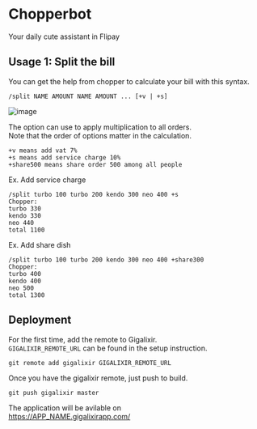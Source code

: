 # Chopperbot

Your daily cute assistant in Flipay

## Usage 1: Split the bill

You can get the help from chopper to calculate your bill with this syntax.
```
/split NAME AMOUNT NAME AMOUNT ... [+v | +s]
```
![image](https://user-images.githubusercontent.com/761819/70817917-315bf000-1e05-11ea-9384-f4fa718004d9.png)

The option can use to apply multiplication to all orders.   
Note that the order of options matter in the calculation.
```
+v means add vat 7%
+s means add service charge 10%
+share500 means share order 500 among all people
```

Ex. Add service charge
```
/split turbo 100 turbo 200 kendo 300 neo 400 +s
Chopper:
turbo 330
kendo 330
neo 440
total 1100
```

Ex. Add share dish
```
/split turbo 100 turbo 200 kendo 300 neo 400 +share300
Chopper:
turbo 400
kendo 400
neo 500
total 1300
```


## Deployment

For the first time, add the remote to Gigalixir.  
`GIGALIXIR_REMOTE_URL` can be found in the setup instruction.  
```
git remote add gigalixir GIGALIXIR_REMOTE_URL
```

Once you have the gigalixir remote, just push to build.
```
git push gigalixir master
```

The application will be avilable on    
https://APP_NAME.gigalixirapp.com/
